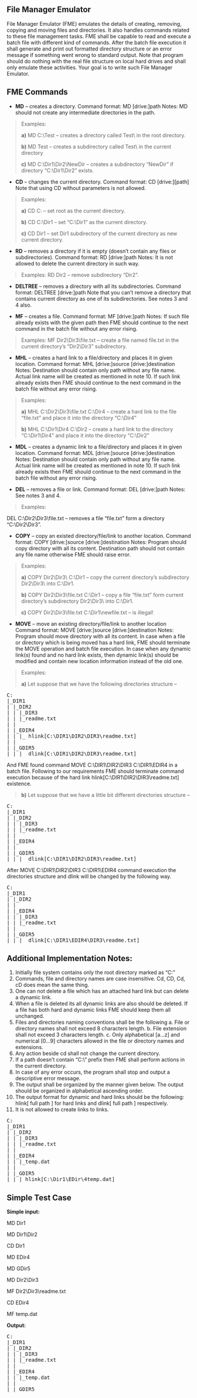## File Manager Emulator

File Manager Emulator (FME) emulates the details of creating, removing, copying and moving
files and directories. It also handles commands related to these file management tasks. FME shall be
capable to read and execute a batch file with different kind of commands. After the batch file execution
it shall generate and print out formatted directory structure or an error message if something went
wrong to standard output. Note that program should do nothing with the real file structure on local hard
drives and shall only emulate these activities. Your goal is to write such File Manager Emulator.

## FME Commands

* **MD** – creates a directory.
Command format: MD [drive:]path
Notes: MD should not create any intermediate directories in the path.

>Examples:
>
>**a)** MD C:\Test – creates a directory called Test\ in the root directory.
>
>**b)** MD Test – creates a subdirectory called Test\ in the current directory
>
>**c)** MD C:\Dir1\Dir2\NewDir – creates a subdirectory “NewDir” if directory “C:\Dir1\Dir2” exists.
* **CD** – changes the current directory.
Command format: CD [drive:][path]
Note that using CD without parameters is not allowed.

>Examples:
>
>**a)** CD C: – set root as the current directory.
>
>**b)** CD C:\Dir1 – set “C:\Dir1” as the current directory.
>
>**c)** CD Dir1 – set Dir1 subdirectory of the current directory as new current directory.

* **RD** – removes a directory if it is empty (doesn’t contain any files or subdirectories).
Command format: RD [drive:]path
Notes: It is not allowed to delete the current directory in such way.

>Examples:
RD Dir2 – remove subdirectory “Dir2”.

* **DELTREE** – removes a directory with all its subdirectories.
Command format: DELTREE [drive:]path
Note that you can’t remove a directory that contains current directory as one of its subdirectories.
See notes 3 and 4 also.

* **MF** – creates a file.
Command format: MF [drive:]path
Notes: If such file already exists with the given path then FME should continue to the next
command in the batch file without any error rising.

>Examples:
MF Dir2\Dir3\file.txt – create a file named file.txt in the current directory’s “Dir2\Dir3”
subdirectory.

* **MHL** – creates a hard link to a file/directory and places it in given location.
Command format: MHL [drive:]source [drive:]destination
Notes: Destination should contain only path without any file name. Actual link name will be created
as mentioned in note 10. If such link already exists then FME should continue to the next
command in the batch file without any error rising.

>Examples:
>
>**a)** MHL C:\Dir2\Dir3\file.txt C:\Dir4 – create a hard link to the file “file.txt” and place it into the
directory “C:\Dir4”
>
>**b)** MHL C:\Dir1\Dir4 C:\Dir2 – create a hard link to the directory “C:\Dir1\Dir4” and place it into
the directory “C:\Dir2”

* **MDL** – creates a dynamic link to a file/directory and places it in given location.
Command format: MDL [drive:]source [drive:]destination
Notes: Destination should contain only path without any file name. Actual link name will be created
as mentioned in note 10. If such link already exists then FME should continue to the next
command in the batch file without any error rising.

* **DEL** – removes a file or link.
Command format: DEL [drive:]path
Notes: See notes 3 and 4.

>Examples:
>
DEL C:\Dir2\Dir3\file.txt – removes a file “file.txt” form a directory “C:\Dir2\Dir3”.

* **COPY** – copy an existed directory/file/link to another location.
Command format: COPY [drive:]source [drive:]destination
Notes: Program should copy directory with all its content. Destination path should not contain any
file name otherwise FME should raise error.

>Examples:
>
>**a)** COPY Dir2\Dir3\ C:\Dir1 – copy the current directory’s subdirectory Dir2\Dir3\ into C:\Dir1.
>
>**b)** COPY Dir2\Dir3\file.txt C:\Dir1 – copy a file “file.txt” form current directory’s subdirectory
Dir2\Dir3\ into C:\Dir1.
>
>**c)** COPY Dir2\Dir3\file.txt C:\Dir1\newfile.txt – is illegal!

* **MOVE** – move an existing directory/file/link to another location
Command format: MOVE [drive:]source [drive:]destination
Notes: Program should move directory with all its content. In case when a file or directory which is
being moved has a hard link, FME should terminate the MOVE operation and batch file execution.
In case when any dynamic link(s) found and no hard link exists, then dynamic link(s) should be
modified and contain new location information instead of the old one.

>Examples:
>
>**a)** Let suppose that we have the following directories structure –

<pre>
C:
|_DIR1
| |_DIR2
| | |_DIR3
| | |_readme.txt
| |
| |_EDIR4
| | |_ hlink[C:\DIR1\DIR2\DIR3\readme.txt]
| |
| |_GDIR5
| | |_ dlink[C:\DIR1\DIR2\DIR3\readme.txt]
</pre>
And FME found command MOVE C:\DIR1\DIR2\DIR3 C:\DIR1\EDIR4 in a batch file.
Following to our requirements FME should terminate command execution because of the
hard link hlink[C:\DIR1\DIR2\DIR3\readme.txt] existence.

>**b)** Let suppose that we have a little bit different directories structure –
<pre>
C:
|_DIR1
| |_DIR2
| | |_DIR3
| | |_readme.txt
| |
| |_EDIR4
| |
| |_GDIR5
| | |_ dlink[C:\DIR1\DIR2\DIR3\readme.txt]
</pre>
After MOVE C:\DIR1\DIR2\DIR3 C:\DIR1\EDIR4 command execution the directories
structure and dlink will be changed by the following way.
<pre>
C:
|_DIR1
| |_DIR2
| |
| |_EDIR4
| | |_DIR3
| | |_readme.txt
| |
| |_GDIR5
| | |_ dlink[C:\DIR1\EDIR4\DIR3\readme.txt]
</pre>

## Additional Implementation Notes:

1. Initially file system contains only the root directory marked as “C:”
1. Commands, file and directory names are case insensitive. Cd, CD, Cd, cD does mean the same
thing.
1. One can not delete a file which has an attached hard link but can delete a dynamic link.
1. When a file is deleted its all dynamic links are also should be deleted. If a file has both hard and
dynamic links FME should keep them all unchanged.
1. Files and directories naming conventions shall be the following
a. File or directory names shall not exceed 8 characters length.
b. File extension shall not exceed 3 characters length.
c. Only alphabetical [a…z] and numerical [0…9] characters allowed in the file or directory
names and extensions.
1. Any action beside cd shall not change the current directory.
1. If a path doesn’t contain “C:\” prefix then FME shall perform actions in the current directory.
1. In case of any error occurs, the program shall stop and output a descriptive error message.
1. The output shall be organized by the manner given below. The output should be organized in
alphabetical ascending order.
1. The output format for dynamic and hard links should be the following:
hlink[ full path ] for hard links and dlink[ full path ] respectively.
1. It is not allowed to create links to links.

<pre>
C:
|_DIR1
| |_DIR2
| | |_DIR3
| | |_readme.txt
| |
| |_EDIR4
| | |_temp.dat
| |
| |_GDIR5
| | |_hlink[C:\Dir1\EDir\4temp.dat]
</pre>
## Simple Test Case

**Simple input:**

MD Dir1

MD Dir1\Dir2

CD Dir1

MD EDir4

MD GDir5

MD Dir2\Dir3

MF Dir2\Dir3\readme.txt

CD EDir4

MF temp.dat

**Output:**
<pre>
C:
|_DIR1
| |_DIR2
| | |_DIR3
| | |_readme.txt
| |
| |_EDIR4
| | |_temp.dat
| |
| |_GDIR5
</pre>